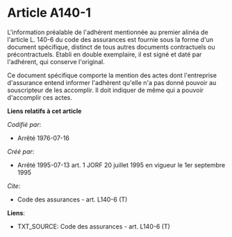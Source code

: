 # Article A140-1

L'information préalable de l'adhérent mentionnée au premier alinéa de l'article L. 140-6 du code des assurances est fournie
sous la forme d'un document spécifique, distinct de tous autres documents contractuels ou précontractuels. Etabli en double
exemplaire, il est signé et daté par l'adhérent, qui conserve l'original.

Ce document spécifique comporte la mention des actes dont l'entreprise d'assurance entend informer l'adhérent qu'elle n'a pas
donné pouvoir au souscripteur de les accomplir. Il doit indiquer de même qui a pouvoir d'accomplir ces actes.

**Liens relatifs à cet article**

_Codifié par_:

  - Arrêté 1976-07-16

_Créé par_:

  - Arrêté 1995-07-13 art. 1 JORF 20 juillet 1995 en vigueur le 1er septembre 1995

_Cite_:

  - Code des assurances - art. L140-6 (T)

**Liens**:

  - TXT_SOURCE: Code des assurances - art. L140-6 (T)
